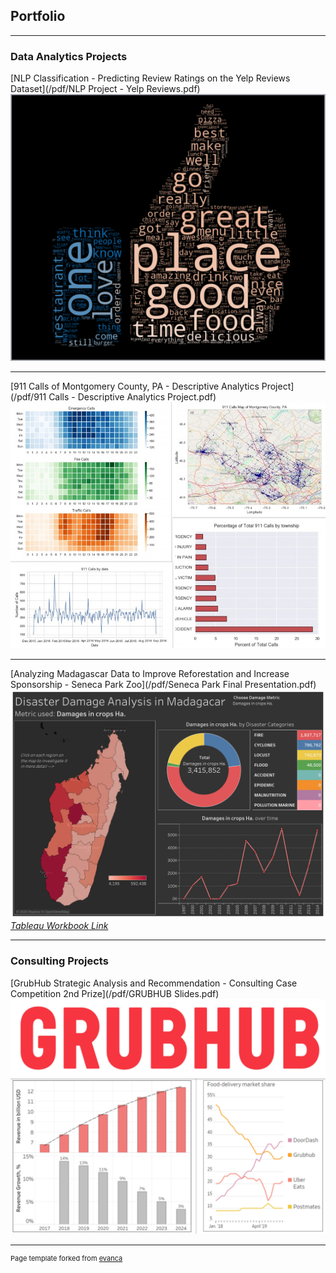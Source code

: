 ## Portfolio

---

### Data Analytics Projects

[NLP Classification - Predicting Review Ratings on the Yelp Reviews Dataset](/pdf/NLP Project - Yelp Reviews.pdf)
<img src="images/wordcloud_image2.png?raw=true"/>

---
[911 Calls of Montgomery County, PA - Descriptive Analytics Project](/pdf/911 Calls - Descriptive Analytics Project.pdf)
<img src="images/reseized_collage.jpg?raw=true"/>

---
[Analyzing Madagascar Data to Improve Reforestation and Increase Sponsorship - Seneca Park Zoo](/pdf/Seneca Park Final Presentation.pdf)
<img src="images/Disaster_Damage_2.png?raw=true"/>
*[Tableau Workbook Link](https://public.tableau.com/profile/ilia.isaikin#!/vizhome/SenecaParkZoo-MadagascarDisasterAnalysis/Disaster_Damage_2)*

---

### Consulting Projects

[GrubHub Strategic Analysis and Recommendation - Consulting Case Competition 2nd Prize](/pdf/GRUBHUB Slides.pdf)
<img src="images/grubhub_collage.png?raw=true"/>

---
<p style="font-size:11px">Page template forked from <a href="https://github.com/evanca/quick-portfolio">evanca</a></p>
<!-- Remove above link if you don't want to attibute -->

